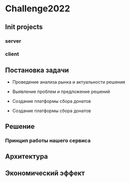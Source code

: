 # Challenge2022

## Init projects
### server


### client


## Постановка задачи

- Проведение анализа рынка и актуальности решения

- Выявление проблем и предложение решений 

- Создание платформы сбора донатов 

- Создание платформы сбора донатов 

## Решение
### Принцип работы нашего сервиса 

## Архитектура

## Экономический эффект
